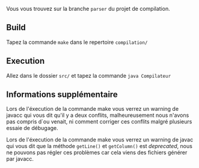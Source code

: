 Vous vous trouvez sur la branche `parser` du projet de compilation.

## Build
Tapez la commande `make` dans le repertoire `compilation/`

## Execution
Allez dans le dossier `src/` et tapez la commande `java Compilateur`

## Informations supplémentaire
Lors de l'éxecution de la commande make vous verrez un warning de javacc qui vous dit qu'il y a deux conflits, malheureusement nous n'avons pas compris d`ou venait, ni comment corriger ces conflits malgré plusieurs essaie de débugage.

Lors de l'éxecution de la commande make vous verrez un warning de javac qui vous dit que la méthode `getLine()` et `getColumn()` est *deprecated*, nous ne pouvons pas régler ces problèmes car cela viens des fichiers générer par javacc.